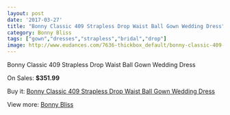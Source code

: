 ```yaml
---
layout: post
date: '2017-03-27'
title: "Bonny Classic 409 Strapless Drop Waist Ball Gown Wedding Dress"
category: Bonny Bliss
tags: ["gown","dresses","strapless","bridal","drop"]
image: http://www.eudances.com/7636-thickbox_default/bonny-classic-409-strapless-drop-waist-ball-gown-wedding-dress.jpg
---
```

Bonny Classic 409 Strapless Drop Waist Ball Gown Wedding Dress

On Sales: **$351.99**
<a href="https://www.eudances.com/en/bonny-bliss/2703-bonny-classic-409-strapless-drop-waist-ball-gown-wedding-dress.html"><amp-img layout="responsive" width="600" height="600" src="//www.eudances.com/7636-thickbox_default/bonny-classic-409-strapless-drop-waist-ball-gown-wedding-dress.jpg" alt="Bonny Classic 409 Strapless Drop Waist Ball Gown Wedding Dress 0" /></a>
<a href="https://www.eudances.com/en/bonny-bliss/2703-bonny-classic-409-strapless-drop-waist-ball-gown-wedding-dress.html"><amp-img layout="responsive" width="600" height="600" src="//www.eudances.com/7638-thickbox_default/bonny-classic-409-strapless-drop-waist-ball-gown-wedding-dress.jpg" alt="Bonny Classic 409 Strapless Drop Waist Ball Gown Wedding Dress 1" /></a>
<a href="https://www.eudances.com/en/bonny-bliss/2703-bonny-classic-409-strapless-drop-waist-ball-gown-wedding-dress.html"><amp-img layout="responsive" width="600" height="600" src="//www.eudances.com/7637-thickbox_default/bonny-classic-409-strapless-drop-waist-ball-gown-wedding-dress.jpg" alt="Bonny Classic 409 Strapless Drop Waist Ball Gown Wedding Dress 2" /></a>

Buy it: [Bonny Classic 409 Strapless Drop Waist Ball Gown Wedding Dress](https://www.eudances.com/en/bonny-bliss/2703-bonny-classic-409-strapless-drop-waist-ball-gown-wedding-dress.html "Bonny Classic 409 Strapless Drop Waist Ball Gown Wedding Dress")

View more: [Bonny Bliss](https://www.eudances.com/en/40-bonny-bliss "Bonny Bliss")